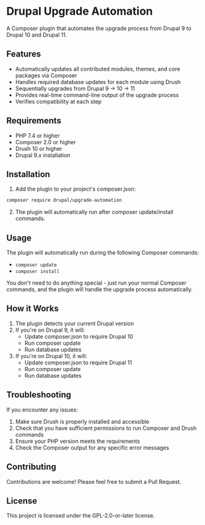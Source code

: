 # Drupal Upgrade Automation

A Composer plugin that automates the upgrade process from Drupal 9 to Drupal 10 and Drupal 11.

## Features

- Automatically updates all contributed modules, themes, and core packages via Composer
- Handles required database updates for each module using Drush
- Sequentially upgrades from Drupal 9 → 10 → 11
- Provides real-time command-line output of the upgrade process
- Verifies compatibility at each step

## Requirements

- PHP 7.4 or higher
- Composer 2.0 or higher
- Drush 10 or higher
- Drupal 9.x installation

## Installation

1. Add the plugin to your project's composer.json:

```bash
composer require drupal/upgrade-automation
```

2. The plugin will automatically run after composer update/install commands.

## Usage

The plugin will automatically run during the following Composer commands:
- `composer update`
- `composer install`

You don't need to do anything special - just run your normal Composer commands, and the plugin will handle the upgrade process automatically.

## How it Works

1. The plugin detects your current Drupal version
2. If you're on Drupal 9, it will:
   - Update composer.json to require Drupal 10
   - Run composer update
   - Run database updates
3. If you're on Drupal 10, it will:
   - Update composer.json to require Drupal 11
   - Run composer update
   - Run database updates

## Troubleshooting

If you encounter any issues:

1. Make sure Drush is properly installed and accessible
2. Check that you have sufficient permissions to run Composer and Drush commands
3. Ensure your PHP version meets the requirements
4. Check the Composer output for any specific error messages

## Contributing

Contributions are welcome! Please feel free to submit a Pull Request.

## License

This project is licensed under the GPL-2.0-or-later license. 